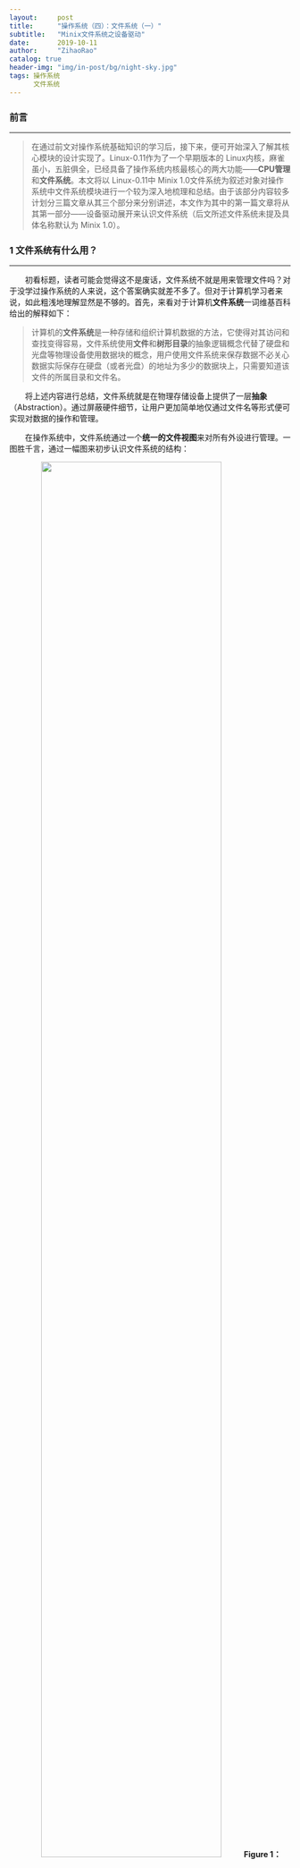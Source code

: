 ```yaml
---
layout:     post
title:      "操作系统（四）：文件系统（一）"
subtitle:   "Minix文件系统之设备驱动"
date:       2019-10-11
author:     "ZihaoRao"
catalog: true
header-img: "img/in-post/bg/night-sky.jpg"
tags: 操作系统
      文件系统
---
```






### 前言
---
> 在通过前文对操作系统基础知识的学习后，接下来，便可开始深入了解其核心模块的设计实现了。Linux-0.11作为了一个早期版本的 Linux内核，麻雀虽小，五脏俱全，已经具备了操作系统内核最核心的两大功能——**CPU管理**和**文件系统**。本文将以 Linux-0.11中 Minix 1.0文件系统为叙述对象对操作系统中文件系统模块进行一个较为深入地梳理和总结。由于该部分内容较多计划分三篇文章从其三个部分来分别讲述，本文作为其中的第一篇文章将从其第一部分——设备驱动展开来认识文件系统（后文所述文件系统未提及具体名称默认为 Minix 1.0）。                                                                                                                           
>



### 1 文件系统有什么用？
---
&emsp;&emsp;初看标题，读者可能会觉得这不是废话，文件系统不就是用来管理文件吗？对于没学过操作系统的人来说，这个答案确实就差不多了。但对于计算机学习者来说，如此粗浅地理解显然是不够的。首先，来看对于计算机**文件系统**一词维基百科给出的解释如下：

> 计算机的**文件系统**是一种存储和组织计算机数据的方法，它使得对其访问和查找变得容易，文件系统使用**文件**和**树形目录**的抽象逻辑概念代替了硬盘和光盘等物理设备使用数据块的概念，用户使用文件系统来保存数据不必关心数据实际保存在硬盘（或者光盘）的地址为多少的数据块上，只需要知道该文件的所属目录和文件名。

&emsp;&emsp;将上述内容进行总结，文件系统就是在物理存储设备上提供了一层**抽象**（Abstraction）。通过屏蔽硬件细节，让用户更加简单地仅通过文件名等形式便可实现对数据的操作和管理。

&emsp;&emsp;在操作系统中，文件系统通过一个**统一的文件视图**来对所有外设进行管理。一图胜千言，通过一幅图来初步认识文件系统的结构：

<div align="center"><img src="/img/in-post/content/os/file-system/unified-file-view.png" width="80%"/><b>Figure 1：Unified file view</b></div>

&emsp;&emsp;外设作为用户与计算机交互的入口，作为现代计算机组成中核心模块，扮演者非常重要的角色。一般的操作系统将外设粗略地分成两种类型：**块设备**（block device）和**字符设备**（character device）。块设备是一种可以以固定大小的数据块为单位进行寻址和访问的设备，如上图右侧的硬盘和软盘设备等。字符设备是一种以字符流作为操作对象的设备，不能进行寻址操作。如上图左侧的显示器，键盘和打印机等。相比于块设备而言，流设备的操作流程较简单，文本不做介绍，有兴趣的读者可以参考[《Linux内核完全注释》](https://book.douban.com/subject/1231236/)一书中第十章对流设备相关内容。本系列文章将按照上图所绘结构，以自底向上的顺序来叙述 Minix 1.0文件系统管理块设备的具体实现，本篇文章将通过对上图中 Layer 3中块设备与系统交互模块——设备驱动进行阐述来认识文件系统如何从源头进行数据的读写管理。



### 2 文件系统之设备驱动
---
#### 2.1 请求结构

&emsp;&emsp;由计算机组成原理知识可知，内存属于易失型存储器，断电后就会丢失其上所有数据。而硬盘则为持久性存储设备，只要不人为地删除，其上的数据一般都可长久保存。所以通常程序和文件等数据都存放在硬盘上，当系统开机后需要使用某个文件或程序时再动态将其加载入内存由处理器进行执行。本节将讲述的驱动程序将展示计算机文件系统如何从数据源头对数据块进行读写处理。

&emsp;&emsp;Linux-0.11的 Minix文件系统从设备读取数据的过程为，Layer 2中的缓冲管理程序通过调用 Layer 3中提供的低级块读写函数 `ll_rw_block()`，向相应的块设备驱动程序发出一个读/写数据块的操作请求。然后，该函数为此创建一个**请求结构项**，并插入到相应设备的请求队列中。为了提高读写磁盘的效率，减少磁头移动的距离，在插入请求项时会通过**电梯算法**对同一种设备的请求项按照一定的规则进行排序。

&emsp;&emsp;接下来将结合示意图以及 Linux-0.11内核相关具体代码对上述过程进行详细说明。首先，为了接收不同块设备的请求，Linux-0.11通过一张块设备表 `lbk_dev[]`来对不同设备的请求项分别进行管理。每种块设备都在表中占一项，块设备结构表表项结构如下：

```c++
/* linux-0.11/kernel/blk_drv/blk.h*/
struct blk_dev_struct {
	void (*request_fn)(void);         //Function pointer for request item operation
	struct request * current_request; //Current request item pointer
};

//Block device table(array，NR_BLK_DEV=7)
extern struct blk_dev_struct blk_dev[NR_BLK_DEV];
```

&emsp;&emsp;设备结构表结构体中，第一个字段为函数指针，其指向对应具体块设备驱动程序中的执行函数，用于调用具体块设备驱动程序处理相应块设备链表中的请求项。例如：对于硬盘设备，它为 `do_hd_request()`，对于软盘设备，它为 `do_floppy_request()`。第二个字段是当前请求项结构指针，用于指向本块设备请求项队列的表头，初始化时都被设置成 NULL。在 Linux-0.11中，默认的块设备有三种，它们分别对应的请求信息如下：

| 主设备号 |  类型  |       说明       |     请求项操作函数     |
| :--: | :--: | :------------: | :-------------: |
|  1   | 块/字符 | ram, 内存设备，虚拟盘等 | do_rd_request() |
|  2   |  块   |    fd, 软驱设备    | do_fd_request() |
|  3   |  块   |    hd, 硬盘设备    | do_hd_request() |

&emsp;&emsp;当内核发出一个块设备读写请求，`ll_rw_block()`函数即根据其参数中指明的命令(读/写)和设备号等信息，构造一个对应的请求项，然后再插入到块设备表 `blk_dev[]`中对应设备项所指向的请求队列中。块设备请求项结构如下：

```c
/* linux-0.11/kernel/blk_drv/blk.h */
struct request {
	int dev;		       /* -1 if no request */
	int cmd;		       /* READ or WRITE */
	int errors;                    /* the time of execution error*/
	unsigned long sector           /* starting sector*/
	unsigned long nr_sectors;      /* the sum number of sector need reading/writing this*/
	char * buffer;                 /* buffer to storage block that interaction with harddisk*/
	struct task_struct * waiting;  /* the process is waiting for the request*/
	struct buffer_head * bh;       /* pointer of buffer block*/
	struct request * next;         /* the next request in linklist*/
};
extern struct request request[NR_REQUEST];
```

&emsp;&emsp;每个块设备的当前请求(`current_request`) 指针与请求项数组中该设备的请求项链表共同构成了块设备的请求队列。项与项之间利用字段 next指针形成链表。因此块设备项和相应的请求队列的数组形成如下图所示结构，请求项采用数组加链表结构的好处有两点：一是利用请求项的数组结构在搜索空闲请求块时可进行循环操作，速度快。二是为了方便电梯算法将新请求项插入到请求项链表上合适的位置中。

<div align="center"><img src="/img/in-post/content/os/file-system/request-structure.png" width="90%"/><b>Figure 2：Request structure</b></div>

#### 2.2 电梯算法

&emsp;&emsp;上文已经提及，在块请求项插入请求队列过程中会通过电梯算法根据磁头移动最少等原则将其放到最合适的地方，以便提高磁盘整体的读写效率。接下来我们从具体的代码来了解其实现过程。

```c++
/* linux-0.11/kernel/blk_drv/ll_rw_blk.c */
static void add_request(struct blk_dev_struct * dev, struct request * req)
{
	struct request * tmp;

	req->next = NULL;
	cli();
	if (req->bh)
		req->bh->b_dirt = 0;
	//if dev is null, add request to header directly.
	if (!(tmp = dev->current_request)) {
		dev->current_request = req;
		sti();
		(dev->request_fn)();
		return;
	}
	//if not, utilize the elevator algorithm to insert it into REQUEST list.
	for ( ; tmp->next ; tmp=tmp->next)
		if ((IN_ORDER(tmp,req) || 
		    !IN_ORDER(tmp,tmp->next)) &&
		    IN_ORDER(req,tmp->next))
			break;
	req->next=tmp->next;
	tmp->next=req;
	sti();
}

/*
 * This is used in the elevator algorithm: Note that
 * reads always go before writes. This is natural: reads
 * are much more time-critical than writes.
 */
#define IN_ORDER(s1,s2) \
((s1)->cmd<(s2)->cmd || ((s1)->cmd==(s2)->cmd && \
((s1)->dev < (s2)->dev || ((s1)->dev == (s2)->dev && \
(s1)->sector < (s2)->sector))))
```

&emsp;&emsp;函数实现了将新请求项 request插入到请求表中的业务逻辑。首先，注意函数第一个参数 `blk_dev_struct`指针指向调用前根据设备号获得的特定块设备表项。第 6行是通过开关中断保护这段临界区（Linux-0.11运行在单CPU上，可使用开关中断实现临界区保护），对应第12和 24行有相应的解锁操作。该处通过开关中断来避免多线程下的插入异常。再看到第 10行，当该设备请求表还没有请求项时，直接将该请求项插入其中然后通过13行调用对应的设备驱动程序开始处理请求项链表上的请求。当设备请求表头指针不为空时，通过电梯算法将 request插入请求链表中合适的位置上。电梯算法实现定义在 `IN_ORDER`宏函数中。

#### 2.3 块设备读写流程

&emsp;&emsp;通过上述内容，我们已经了解了块设备请求项的基本组织形式等细节。接下来，就通过磁盘（HardDisk）驱动程序代码来看看磁盘驱动程序如何处理其对应块设备请求队列中的请求项。在讲解代码前，先再把目光投到上文 `add_request()`函数第13行找到对应设备驱动程序执行的开始 `(dev->request_fn)()`，该句通过函数指针的方式执行对应设备的驱动程序入口函数，硬盘是 do_hd_request()，软盘是 do_fd_request()，虚拟盘是 do_rd_request()等。本节我们仅通过硬盘驱动程序为案例来介绍块设备读写块过程，其他设备思路也大致相同有兴趣可阅读相关源码进行学习。硬盘驱动程序中核心源码如下，为了便于说明，仅保留了核心执行流程代码，删掉了一些额外细节：

```c
/*linux-0.11/kernel/hd.c */
void do_hd_request(void)
{
	int i,r = 0;
	unsigned int block,dev;
	unsigned int sec,head,cyl;
	unsigned int nsect;

	INIT_REQUEST;
	dev = MINOR(CURRENT->dev);
	block = CURRENT->sector;
	... /* Omit some sector checks*/
	block += hd[dev].start_sect;
	dev /= 5;
	__asm__("divl %4":"=a" (block),"=d" (sec):"0" (block),"1" (0),
		"r" (hd_info[dev].sect));
	__asm__("divl %4":"=a" (cyl),"=d" (head):"0" (block),"1" (0),
		"r" (hd_info[dev].head));
	sec++;
	nsect = CURRENT->nr_sectors;
	... /* Omit some Hard disk hardware flag checks*/
	if (CURRENT->cmd == WRITE) {
		hd_out(dev,nsect,sec,head,cyl,WIN_WRITE,&write_intr);
	    .../* Omit some Hard disk hardware checks*/
	} else if (CURRENT->cmd == READ) {
		hd_out(dev,nsect,sec,head,cyl,WIN_READ,&read_intr);
	} else
		panic("unknown hd-command");
}

/*linux-0.11/kernel/hd.c, sent WRITE/READ command to control of harddisk*/
static void hd_out(unsigned int drive,unsigned int nsect,unsigned int sect,
		unsigned int head,unsigned int cyl,unsigned int cmd,
		void (*intr_addr)(void))
{
	register int port asm("dx");

	... /* Omit some block checks*/
	do_hd = intr_addr;
	outb_p(hd_info[drive].ctl,HD_CMD);
	port=HD_DATA;
	outb_p(hd_info[drive].wpcom>>2,++port);
	outb_p(nsect,++port);
	outb_p(sect,++port);
	outb_p(cyl,++port);
	outb_p(cyl>>8,++port);
	outb_p(0xA0|(drive<<4)|head,++port);
	outb(cmd,++port);
}

/*linux-0.11/kernel/hd.c, READ command*/
static void read_intr(void)
{
	.../* Omit some checks*/
	port_read(HD_DATA,CURRENT->buffer,256);
	CURRENT->errors = 0;
	CURRENT->buffer += 512;
	CURRENT->sector++;
	if (--CURRENT->nr_sectors) {
		do_hd = &read_intr;
		return;
	}
	end_request(1);
	do_hd_request();
}

/*linux-0.11/kernel/hd.c, WRITE command*/
static void write_intr(void)
{
	.../* Omit some checks*/
	if (--CURRENT->nr_sectors) {
		CURRENT->sector++;
		CURRENT->buffer += 512;
		do_hd = &write_intr;
		port_write(HD_DATA,CURRENT->buffer,256);
		return;
	}
	end_request(1);
	do_hd_request();
}

/*linux-0.11/kernel/blk.h, */
static inline void end_request(int uptodate)
{
	DEVICE_OFF(CURRENT->dev);
	if (CURRENT->bh) {
		CURRENT->bh->b_uptodate = uptodate;
		unlock_buffer(CURRENT->bh);
	}
	if (!uptodate) {
		printk(DEVICE_NAME " I/O error\n\r");
		printk("dev %04x, block %d\n\r",CURRENT->dev,
			CURRENT->bh->b_blocknr);
	}
	wake_up(&CURRENT->waiting);
	wake_up(&wait_for_request);
	CURRENT->dev = -1;
	CURRENT = CURRENT->next;
}
```

&emsp;&emsp;首先，我们从头开始看硬盘驱动程序的执行入口函数 `do_hd_request()`，第9行的 `INIT_REQUEST`是一段宏调用用来检查请求项的合法性，若请求队列中已经没有请求项则退出。然后，第10~21行代码是将请求项参数解析成硬盘中具体扇区等信息，为磁盘控制器在特定扇区，磁道和柱面上进行读写数据提供详细信息。第22~26行是该函数的核心功能，根据请求命令类型（读/写），分别传递不同参数调用 `hd_out()`函数执行对应的逻辑。

&emsp;&emsp;`hd_out()`函数作为驱动程序与硬盘控制器的交互函数，承担了发送读/写命令给硬盘控制器的任务。首先看到第36行，定义局部寄存器变量并存放在指定通用寄存器 dx中，该处应结合第 41行来看，置 dx为数据寄存器端口（0xlf0）。然后通过第 42~48行参数的传递和 port变量指针的移动将读/写硬盘所需的磁盘详细信息设置到 **0x1f1~0x1f7**这 7个端口上。另外，第39行的 `do_hd`所指函数会在硬盘控制器发出中断后的中断处理程序中被调用，将参数 `intr_addr`函数指针所指的 `read_intr()/write_intr()`函数赋给其，当硬盘完成了一次任务向 CPU发出中断时，在对应的中断处理程序中，调用本次请求的 `do_hd`指针所指向的任务函数进行执行。最终，硬盘控制器通过特定端口的参数获取读/写硬盘的具体信息，便可开始执行数据块的读/写请求。

&emsp;&emsp;以上就是请求项执行的基本过程，接下来再对其中的执行函数 read_intr()和write_intr()进行一个较详细的介绍，通过阅读其具体实现便可理解一个设备请求队列中的任务是如何从开始执行到全部执行完毕结束。首先，看到第 55行 read_intr()函数中的 `port_read()`函数，该是一段C语言内嵌汇编指令。其将 256个内存字即一个扇区中 512字节数据读入到请求项缓存结构 buffer中（即缓存中的一个块）。当一个任务较大不只有一个数据块时，通过第 56~58行设置标志位，移动缓存块指针和递增扇区号以及重置 `do_hd`函数指针等操作在磁盘执行完 port_read()后磁盘控制器再次发出中断时，再次执行中断处理程序开始下一个扇区数据的读取直到读完所有所需的扇区为止。write_intr()函数写入数据与上述过程类似，这里不再累述。当任务全部读写完毕，最后通过执行第63行的 `end_request(1)`函数唤醒等待当前任务的进程，并将当前任务指针指向请求队列中的下一个任务。然后再调用 `do_hd_request()`开始下一个任务的执行，依此循环往复直到队列中的所有请求项执行完毕，队首指针为 NULL。最后，当最后调用 `do_hd_request()`执行到第9行 `INIT_REQUEST`发现没有可执行请求主动退出循环，即完成该设备请求队列中所有任务。上述过程的可参照一下图解：

<div align="center"><img src="/img/in-post/content/os/file-system/reading-process.png" width="90%"/><b>Figure 3：Reading process</b></div>

<div align="center"><img src="/img/in-post/content/os/file-system/writing-process.png" width="90%"/><b>Figure 4：Writing process</b></div>

&emsp;&emsp;以上便是磁盘块设备请求队列中任务循环执行的全过程，在其中一个设备的循环执行过程起于上述 `add_request()`函数第13行 `(dev->request_fn)()`函数调用，终于当该设备请求队列为空后执行上述 `do_hd_request()`函数第9行的  `INIT_REQUEST`宏函数而终止，上述整个过程如下图所示:

<div align="center"><img src="/img/in-post/content/os/file-system/driver-workflow.png" width="90%"/><b>Figure 5：Driver workflow</b></div>

### 3 小结

---
- 本文首先介绍了计算机文件系统的相关概念。然后，以自底向上的顺序开始讲述文件系统的第一部分也是本文的主要内容——设备驱动程序，作为接口程序它为操作系统与具体外设交互提供了具体控制实现。本文作为文件系统系列文章中的第一篇主要是从数据输入输出源头开始介绍文件系统，后续文章将对文件系统中的缓存以及文件组织结构等更多文件系统的其他模块进行讲述，有兴趣的读者可通过后文的阅读进行相关内容的学习。

  ​




### 参考资料
---
- [Linux内核完全注释，赵炯](https://book.douban.com/subject/1231236/)
- [哈尔滨工业大学操作系统课程，李治军](https://www.bilibili.com/video/av17036347?from=search&seid=11186295937821986776)

